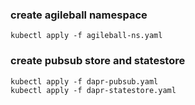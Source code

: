 ### create agileball namespace

    kubectl apply -f agileball-ns.yaml

### create pubsub store and statestore

    kubectl apply -f dapr-pubsub.yaml
    kubectl apply -f dapr-statestore.yaml
